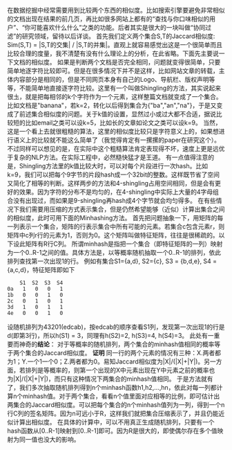 在数据挖掘中经常需要用到比较两个东西的相似度。比如搜索引擎要避免非常相似的文档出现在结果的前几页，再比如很多网站上都有的“查找与你口味相似的用户”、“你可能喜欢什么什么”之类的功能。后者其实是很大的一块叫做“协同过滤”的研究领域，留待以后详谈。
首先我们定义两个集合S,T的Jaccard相似度: Sim(S,T) = |S,T的交集| / |S,T的并集|。直观上就容易感觉出这是一个很简单而且比较合理的度量，我不清楚有没有什么理论上的分析，在此省略。下面先主要说一下文档的相似度。
如果是判断两个文档是否完全相同，问题就变得很简单，只要简单地逐字符比较即可。但是在很多情况下并不是这样，比如网站文章的转载，主体内容部分是相同的，但是不同网页本身有自己的Logo、导航栏、版权声明等等，不能简单地直接逐字符比较。这里有一个叫做Shingling的方法，其实说起来很圡，就是把每相邻的k个字符作为一个元素，这样整篇文档就变成了一个集合。比如文档是"banana"，若k=2，转化以后得到集合为{"ba","an","na"}，于是又变成了前述集合相似度的问题。关于k值的设置，显然过小或过大都不合适，据说比较短的比如email之类可以设k=5，比如长的文章如论文之类可以设k=9。
当然，这是一个看上去就很粗糙的算法，这里的相似度比较只是字符意义上的，如果想进行语义上的比较就不能这么简单了（我觉得肯定有一摞摞的paper在研究这个）。不过同样可以想见的是，在实际中这个粗糙算法肯定表现得不坏，速度上更是远优于复杂的NLP方法。在实际工程中，必然糙快猛才是王道。
有一点值得注意的是，Shingling方法里的k值比较大时，可以对每个片段进行一次hash。比如k=9，我们可以把每个9字节的片段hash成一个32bit的整数。这样既节省了空间又简化了相等的判断。这样两步的方法和4-shingling占用空间相同，但是会有更好的效果。因为字符的分布不是均匀的，在4-shingling中实际上大量的4字母组合没有出现过，而如果是9-shingling再hash成4个字节就会均匀得多。
在有些情况下我们需要用压缩的方式表示集合，但是仍然希望能够（近似）计算出集合之间的相似度，此时可用下面的Minhashing方法。
首先把问题抽象一下，用矩阵的每一列表示一个集合，矩阵的行表示集合中所有可能的元素。若集合c包含元素r，则矩阵中c列r行的元素为1，否则为0。这个矩阵叫做特征矩阵，往往是很稀疏的。以下设此矩阵有R行C列。
所谓minhash是指把一个集合（即特征矩阵的一列）映射为一个0..R-1之间的值。具体方法是，以等概率随机抽取一个0..R-1的排列，依此排列查找第一次出现1的行。
例如有集合S1={a,d}, S2={c}, S3 = {b,d,e}, S4 = {a,c,d}，特征矩阵即如下
```
    S1  S2  S3  S4  
0a   1   0   0   1       
1b   0   0   1   0       
2c   0   1   0   1       
3d   1   0   1   1       
4e   0   0   1   0
```
设随机排列为43201(edcab)，按edcab的顺序查看S1列，发现第一次出现1的行是d(即第3行)，所以h(S1) = 3，同理有h(S2)=2, h(S3)=4, h(S4)=3。
此处有一重要而神奇的**结论**：
    对于等概率的随机排列，两个集合的minhash值相同的概率等于两个集合的Jaccard相似度。
**证明**
    同一行的两个元素的情况有三种：X.两者都为1；Y.一个1一个0；Z.两者都为0。易知Jaccard相似度为|X|/(|X|+|Y|)。另一方面，若排列是等概率的，则第一个出现的X中元素出现在Y中元素之前的概率也为|X|/(|X|+|Y|)，而只有这种情况下两集合的minhash值相同。
于是方法就有了，我们多次抽取随机排列得到n个minhash函数h1,h2,…,hn，依此对每一列都计算n个minhash值。对于两个集合，看看n个值里面对应相等的比例，即可估计出两集合的Jaccard相似度。可以把每个集合的n个minhash值列为一列，得到一个n行C列的签名矩阵。因为n可远小于R，这样我们就把集合压缩表示了，并且仍能近似计算出相似度。
在具体的计算中，可以不用真正生成随机排列，只要有一个hash函数从[0..R-1]映射到[0..R-1]即可。因为R是很大的，即使偶尔存在多个值映射为同一值也没大的影响。
